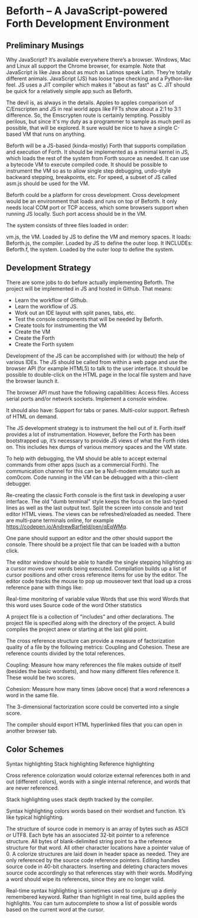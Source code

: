 # Beforth – A JavaScript-powered Forth Development Environment

## Preliminary Musings
Why JavaScript? It’s available everywhere there’s a browser. Windows, Mac and Linux all support the Chrome browser, for example. Note that JavaScript is like Java about as much as Latinos speak Latin. They’re totally different animals. JavaScript (JS) has loose type checking and a Python-like feel. JS uses a JIT compiler which makes it "about as fast" as C. JIT should be quick for a relatively simple app such as Beforth.

The devil is, as always in the details. Apples to apples comparison of C/Enscripten and JS in real world apps like FFTs show about a 2:1 to 3:1 difference. So, the Emscrypten route is certainly tempting. Possibly perilous, but since it's my duty as a programmer to sample as much peril as possible, that will be explored. It sure would be nice to have a single C-based VM that runs on anything.

Beforth will be a JS-based (kinda-mostly) Forth that supports compilation and execution of Forth. It should be implemented as a minimal kernel in JS, which loads the rest of the system from Forth source as needed. It can use a bytecode VM to execute compiled code. It should be possible to instrument the VM so as to allow single step debugging, undo-style backward stepping, breakpoints, etc. For speed, a subset of JS called asm.js should be used for the VM.

Beforth could be a platform for cross development. Cross development would be an environment that loads and runs on top of Beforth. It only needs local COM port or TCP access, which some browsers support when running JS locally. Such port access should be in the VM.

The system consists of three files loaded in order:

vm.js, the VM. Loaded by JS to define the VM and memory spaces. It loads:
Beforth.js, the compiler. Loaded by JS to define the outer loop. It INCLUDEs:
Beforth.f, the system. Loaded by the outer loop to define the system.
## Development Strategy
There are some jobs to do before actually implementing Beforth. The project will be implemented in JS and hosted in Github. That means:

- Learn the workflow of Github.
- Learn the workflow of JS.
- Work out an IDE layout with split panes, tabs, etc.
- Test the console components that will be needed by Beforth.
- Create tools for instrumenting the VM
- Create the VM
- Create the Forth
- Create the Forth system

Development of the JS can be accomplished with (or without) the help of various IDEs. The JS should be called from within a web page and use the browser API (for example HTML5) to talk to the user interface. It should be possible to double-click on the HTML page in the local file system and have the browser launch it. 

The browser API must have the following capabilities:
Access files.
Access serial ports and/or network sockets.
Implement a console window.

It should also have:
Support for tabs or panes.
Multi-color support.
Refresh of HTML on demand.

The JS development strategy is to instrument the hell out of it. Forth itself provides a lot of instrumentation. However, before the Forth has been bootstrapped up, it’s necessary to provide JS views of what the Forth rides on. This includes hex dumps of various memory spaces and the VM state.

To help with debugging, the VM should be able to accept external commands from other apps (such as a commercial Forth). The communication channel for this can be a Null-modem emulator such as com0com. Code running in the VM can be debugged with a thin-client debugger.

Re-creating the classic Forth console is the first task in developing a user interface. The old "dumb terminal" style keeps the focus on the last-typed lines as well as the last output text. Split the screen into console and text editor HTML views. The views can be refreshed/reloaded as needed. There are multi-pane terminals online, for example https://codepen.io/AndrewBarfield/pen/qEqWMq.

One pane should support an editor and the other should support the console. There should be a project file that can be loaded with a button click. 

The editor window should be able to handle the single stepping hilighting as a cursor moves over words being executed. Compilation builds up a list of cursor positions and other cross reference items for use by the editor. The editor code tracks the mouse to pop up mouseover text that load up a cross reference pane with things like:

Real-time monitoring of variable value
Words that use this word
Words that this word uses
Source code of the word
Other statistics

A project file is a collection of "includes" and other declarations. The project file is specified along with the directory of the project. A build compiles the project anew or starting at the last gild point.

The cross reference structure can provide a measure of factorization quality of a file by the following metrics: Coupling and Cohesion. These are reference counts divided by the total references.

Coupling: Measure how many references the file makes outside of itself (besides the basic wordsets), and how many different files reference it. These would be two scores.

Cohesion: Measure how many times (above once) that a word references a word in the same file.

The 3-dimensional factorization score could be converted into a single score.

The compiler should export HTML hyperlinked files that you can open in another browser tab.

## Color Schemes
Syntax highlighting
Stack highlighting
Reference highlighting

Cross reference colorization would colorize external references both in and out (different colors), words with a single internal reference, and words that are never referenced.

Stack highlighting uses stack depth tracked by the compiler. 

Syntax highlighting colors words based on their wordset and function. It’s like typical highlighting.

The structure of source code in memory is an array of bytes such as ASCII or UTF8. Each byte has an associated 32-bit pointer to a reference structure. All bytes of blank-delimited string point to a the reference structure for that word. All other character locations have a pointer value of 0. A colorize structures are laid down in header space as needed. They are only referenced by the source code reference pointers. Editing handles source code in 40-bit characters. Inserting and deleting characters moves source code accordingly so that references stay with their words. Modifying a word should wipe its references, since they are no longer valid.

Real-time syntax highlighting is sometimes used to conjure up a dimly remembered keyword. Rather than highlight in real time, build applies the highlights. You can turn autocomplete to show a list of possible words based on the current word at the cursor.

